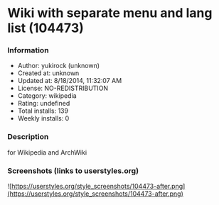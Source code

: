 # Wiki with separate menu and lang list (104473)

### Information
- Author: yukirock (unknown)
- Created at: unknown
- Updated at: 8/18/2014, 11:32:07 AM
- License: NO-REDISTRIBUTION
- Category: wikipedia
- Rating: undefined
- Total installs: 139
- Weekly installs: 0


### Description
for Wikipedia and ArchWiki


### Screenshots (links to userstyles.org)
![https://userstyles.org/style_screenshots/104473-after.png](https://userstyles.org/style_screenshots/104473-after.png)


